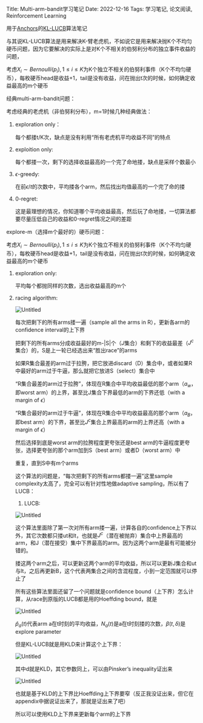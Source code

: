 Title: Multi-arm-bandit学习笔记
Date: 2022-12-16
Tags: 学习笔记, 论文阅读, Reinforcement Learning

用于[Anchors](https://homes.cs.washington.edu/~marcotcr/aaai18.pdf)的[KL-LUCB](http://proceedings.mlr.press/v30/Kaufmann13.pdf)算法笔记

与其说KL-LUCB算法是用来解决K-臂老虎机，不如说它是用来解决抛K个不均匀硬币问题，因为它要解决的实际上是对K个不相关的伯努利分布的独立事件收益的问题，

考虑$X_i \sim Bernoulli(p_i), 1\leq i \leq K$为K个独立不相关的伯努利事件（K个不均匀硬币），每枚硬币head是收益+1，tail是没有收益，问在抛出t次的时候，如何确定收益最高的m个硬币

经典multi-arm-bandit问题：

考虑经典的老虎机（非伯努利分布），m=1时候几种经典做法：

1. exploration only：
    
    每个都搂t/K次，缺点是没有利用“所有老虎机平均收益不同”的特点
    
2. exploition only:
    
    每个都搂一次，剩下的选择收益最高的一个完了命地搂，缺点是采样个数最小
    
3. $\epsilon$-greedy:
    
    在前$\epsilon/t$的次数中，平均搂各个arm，然后找出均值最高的一个完了命的搂
    
4. 0-regret:
    
    这是最理想的情况，你知道哪个平均收益最高，然后玩了命地搂，一切算法都要尽量压低自己的收益和0-regret情况之间的差距
    

explore-m（选择m个最好的）硬币问题：

考虑$X_i \sim Bernoulli(p_i), 1\leq i \leq K$为K个独立不相关的伯努利事件（K个不均匀硬币），每枚硬币head是收益+1，tail是没有收益，问在抛出t次的时候，如何确定收益最高的m个硬币

1. exploration only:
    
    平均每个都抛同样的次数，选出收益最高的m个
    
2. racing algorithm:
    
    ![Untitled]({attach}Multi-arm-bandit学习笔记/Untitled.png)
    
    每次把剩下的所有arms搂一遍（sample all the arms in R），更新各arm的confidence interval的上下界
    
    把剩下的所有arms分成收益最好的m-|S|个（$J$集合）和剩下的收益最差（$J^c$集合）的，S是上一轮已经选出来“胜出race”的arms
    
    如果R集合最差的arm过于拉胯，把它放进discard（D）集合中，或者如果R中最好的arm过于牛逼，那么就把它放进S（select）集合中
    
    “R集合最差的arm过于拉胯”，体现在R集合中平均收益最低的那个arm（$a_w$，即worst arm）的上界，甚至比J集合下界最低的arm的下界还低（with a margin of $\epsilon$）
    
    “R集合最好的arm过于牛逼”，体现在R集合中平均收益最高的那个arm（$a_B$，即best arm）的下界，甚至比$J^c$集合上界最高的arm的上界还高（with a margin of $\epsilon$）
    
    然后选择到底是worst arm的拉胯程度更夸张还是best arm的牛逼程度更夸张，选择更夸张的那个arm加到S（best arm）或者D（worst arm）中
    
    重复，直到S中有m个arms
    
    这个算法的问题是，“每次把剩下的所有arms都搂一遍”这里sample complexity太高了，完全可以有针对性地做adaptive sampling，所以有了LUCB：
    
    1. LUCB:
    
    ![Untitled]({attach}Multi-arm-bandit学习笔记/Untitled1.png)
    
    这个算法里面除了第一次对所有arm搂一遍，计算各自的confidence上下界以外，其它次数都只搂ut和lt，也就是$J^c$（潜在被抛弃）集合中上界最高的arm，和J（潜在接受）集中下界最高的arm。因为这两个arm是最有可能被分错的。
    
    搂这两个arm之后，可以更新这两个arm的平均收益，所以可以更新J集合和ut与lt，之后再更新B，这个代表两集合之间的含混程度，小到一定范围就可以停止了
    
    所有这些算法里面还留了一个问题就是confidence bound（上下界）怎么计算，从race到原版的LUCB都是用的Hoeffding bound，就是
    
    ![Untitled]({attach}Multi-arm-bandit学习笔记/Untitled2.png)
    
    $\hat{p}_a(t)$代表arm a在t时刻的平均收益，$N_a(t)$是a在t时刻搂的次数，$\beta(t,\delta)$是explore parameter
    
    但是KL-LUCB就是用KLD来计算这个上下界：
    
    ![Untitled]({attach}Multi-arm-bandit学习笔记/Untitled3.png)
    
    其中d就是KLD，其它参数同上，可以由Pinsker’s inequality证出来
    
    ![Untitled]({attach}Multi-arm-bandit学习笔记/Untitled4.png)
    
    也就是基于KLD的上下界比Hoeffding上下界要窄（反正我没证出来，但它在appendix中据说证出来了，那就是证出来了吧）
    
    所以可以使用KLD上下界来更新每个arm的上下界